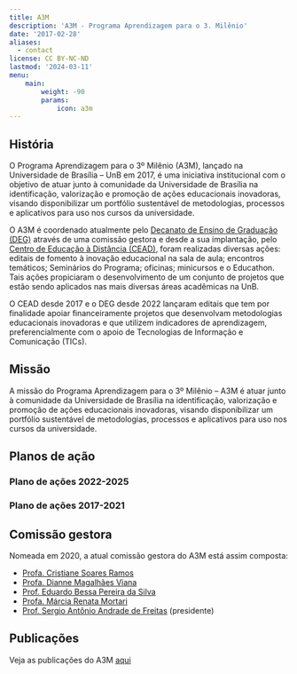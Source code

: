 ```yaml
---
title: A3M
description: 'A3M - Programa Aprendizagem para o 3. Milênio'
date: '2017-02-28'
aliases:
  - contact
license: CC BY-NC-ND
lastmod: '2024-03-11'
menu:
    main: 
        weight: -90
        params:
            icon: a3m
---
```

## História

O Programa Aprendizagem para o 3º Milênio (A3M), lançado na Universidade de Brasília – UnB em 2017, é uma iniciativa institucional com o objetivo de atuar junto à comunidade da Universidade de Brasília na identificação, valorização e promoção de ações educacionais inovadoras, visando disponibilizar um portfólio sustentável de metodologias, processos e aplicativos para uso nos cursos da universidade.

O A3M é coordenado atualmente pelo [Decanato de Ensino de Graduação (DEG)](https://deg.unb.br) através de uma comissão gestora e desde a sua implantação, pelo [Centro de Educação à Distância (CEAD)](https:/cead.unb.br), foram realizadas diversas ações: editais de fomento à inovação educacional na sala de aula; encontros temáticos; Seminários do Programa; oficinas; minicursos e o Educathon. Tais ações propiciaram o desenvolvimento de um conjunto de projetos que estão sendo aplicados nas mais diversas áreas acadêmicas na UnB.

O CEAD desde 2017 e o DEG desde 2022 lançaram editais que tem por finalidade apoiar financeiramente projetos que desenvolvam metodologias educacionais inovadoras e que utilizem indicadores de aprendizagem, preferencialmente com o apoio de Tecnologias de Informação e Comunicação (TICs). 

## Missão

A missão do Programa Aprendizagem para o 3º Milênio – A3M é atuar junto à comunidade da Universidade de Brasília na identificação, valorização e promoção de ações educacionais inovadoras, visando disponibilizar um portfólio sustentável de metodologias, processos e aplicativos para uso nos cursos da universidade.

## Planos de ação

### Plano de ações 2022-2025

### Plano de ações 2017-2021

## Comissão gestora

Nomeada em 2020, a atual comissão gestora do A3M está assim composta:
- [Profa. Cristiane Soares Ramos](https://cedis.unb.br/pt/people/cristiane_ramos/)
- [Profa. Dianne Magalhães Viana](http://lattes.cnpq.br/3462848897175909)
- [Prof. Eduardo Bessa Pereira da Silva](http://lattes.cnpq.br/4111170501195963)
- [Profa. Márcia Renata Mortari](http://lattes.cnpq.br/6981177079694893)
- [Prof. Sergio Antônio Andrade de Freitas](https://cedis.unb.br/pt/people/sergio_freitas/) (presidente)

## Publicações

Veja as publicações do A3M [aqui](/A3M/articles/publications/)